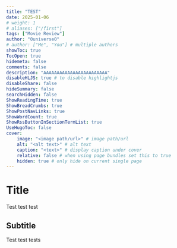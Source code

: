 ```yaml
---
title: "TEST"
date: 2025-01-06
# weight: 1
# aliases: ["/first"]
tags: ["Movie Review"]
author: "0universe0"
# author: ["Me", "You"] # multiple authors
showToc: true
TocOpen: true
hidemeta: false
comments: false
description: "AAAAAAAAAAAAAAAAAAAAAAAA"
disableHLJS: true # to disable highlightjs
disableShare: false
hideSummary: false
searchHidden: false
ShowReadingTime: true
ShowBreadCrumbs: true
ShowPostNavLinks: true
ShowWordCount: true
ShowRssButtonInSectionTermList: true
UseHugoToc: false
cover:
    image: "<image path/url>" # image path/url
    alt: "<alt text>" # alt text
    caption: "<text>" # display caption under cover
    relative: false # when using page bundles set this to true
    hidden: true # only hide on current single page
---
```

# Title
Test test test
## Subtitle
Test test tests